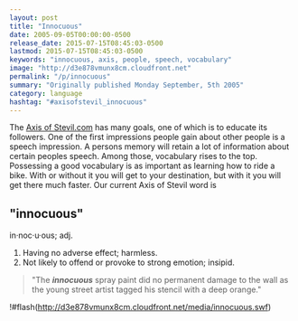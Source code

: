 ```yaml
---
layout: post
title: "Innocuous"
date: 2005-09-05T00:00:00-0500
release_date: 2015-07-15T08:45:03-0500
lastmod: 2015-07-15T08:45:03-0500
keywords: "innocuous, axis, people, speech, vocabulary"
image: "http://d3e878vmunx8cm.cloudfront.net"
permalink: "/p/innocuous"
summary: "Originally published Monday September, 5th 2005"
category: language
hashtag: "#axisofstevil_innocuous"
---
```


The [Axis of Stevil.com](/ "Axis of Stevil.com") has many goals, one of which is to educate its followers. One of the first impressions people gain about other people is a speech impression. A persons memory will retain a lot of information about certain peoples speech. Among those, vocabulary rises to the top. Possessing a good vocabulary is as important as learning how to ride a bike. With or without it you will get to your destination, but with it you will get there much faster. Our current Axis of Stevil word is

## "innocuous" ##

in·noc·u·ous; adj.

1. Having no adverse effect; harmless.
2. Not likely to offend or provoke to strong emotion; insipid.
 
> "The ***innocuous*** spray paint did no permanent damage to the wall as the young street artist tagged his stencil with a deep orange."

!#flash(http://d3e878vmunx8cm.cloudfront.net/media/innocuous.swf)
